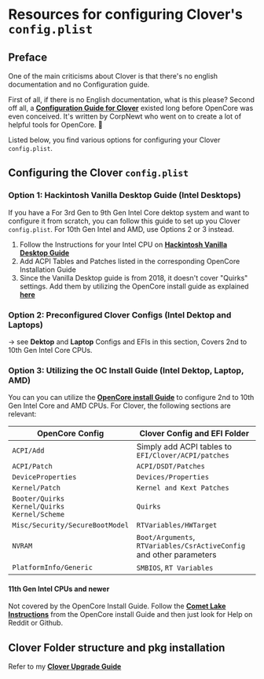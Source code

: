 # Resources for configuring Clover's `config.plist`

## Preface
One of the main criticisms about Clover is that there's no english documentation and no Configuration guide. 

First of all, if there is no English documentation, what is this please? Second off all, a [**Configuration Guide for Clover**](https://hackintosh.gitbook.io/r-hackintosh-vanilla-desktop-guide/) existed long before OpenCore was even conceived. It's written by CorpNewt who went on to create a lot of helpful tools for OpenCore. :fax:

Listed below, you find various options for configuring your Clover `config.plist`.

## Configuring the Clover `config.plist`

### Option 1: Hackintosh Vanilla Desktop Guide (Intel Desktops)
If you have a For 3rd Gen to 9th Gen Intel Core dektop system and want to configure it from scratch, you can follow this guide to set up you Clover `config.plist`. For 10th Gen Intel and AMD, use Options 2 or 3 instead.

1. Follow the Instructions for your Intel CPU on [**Hackintosh Vanilla Desktop Guide**](https://hackintosh.gitbook.io/r-hackintosh-vanilla-desktop-guide/)
2. Add ACPI Tables and Patches listed in the corresponding OpenCore Installation Guide
3. Since the Vanilla Desktop guide is from 2018, it doesn't cover "Quirks" settings. Add them by utilizing the OpenCore install guide as explained [**here**](https://github.com/5T33Z0/Clover-Crate/tree/main/Quirks)

### Option 2: Preconfigured Clover Configs (Intel Dektop and Laptops)
&rarr; see **Dektop** and **Laptop** Configs and EFIs in this section, Covers 2nd to 10th Gen Intel Core CPUs.

### Option 3: Utilizing the OC Install Guide (Intel Dektop, Laptop, AMD)
You can you can utilize the [**OpenCore install Guide**](https://dortania.github.io/OpenCore-Install-Guide/) to configure 2nd to 10th Gen Intel Core and AMD CPUs. For Clover, the following sections are relevant:

OpenCore Config | Clover Config and EFI Folder
----------------|------------------------------
`ACPI/Add` | Simply add ACPI tables to `EFI/Clover/ACPI/patches`
`ACPI/Patch`| `ACPI/DSDT/Patches`
`DeviceProperties` | `Devices/Properties`
`Kernel/Patch` | `Kernel and Kext Patches`
`Booter/Quirks`</br>`Kernel/Quirks`</br>`Kernel/Scheme`|`Quirks`
`Misc/Security/SecureBootModel`| `RTVariables/HWTarget`
`NVRAM`| `Boot/Arguments`, `RTVariables/CsrActiveConfig` and other parameters
`PlatformInfo/Generic` | `SMBIOS`, `RT Variables`

#### 11th Gen Intel CPUs and newer
Not covered by the OpenCore Install Guide. Follow the [**Comet Lake Instructions**](https://dortania.github.io/OpenCore-Install-Guide/config.plist/comet-lake.html) from the OpenCore install Guide and then just look for Help on Reddit or Github.

## Clover Folder structure and pkg installation
Refer to my [**Clover Upgrade Guide**](https://github.com/5T33Z0/Clover-Crate/tree/main/Upgrading_Clover) 
